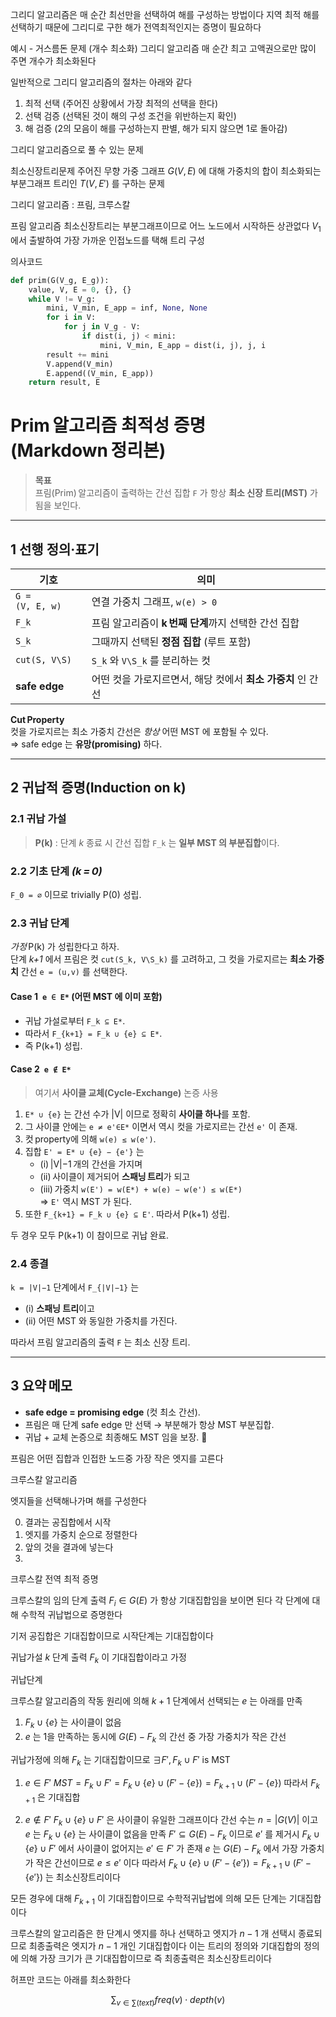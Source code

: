 그리디 알고리즘은 매 순간 최선만을 선택하여 해를 구성하는 방법이다
지역 최적 해를 선택하기 때문에 그리디로 구한 해가 전역최적인지는 증명이 필요하다

예시 - 거스름돈 문제 (개수 최소화)
그리디 알고리즘
매 순간 최고 고액권으로만 많이 주면 개수가 최소화된다

일반적으로 그리디 알고리즘의 절차는 아래와 같다
1. 최적 선택 (주어진 상황에서 가장 최적의 선택을 한다)
2. 선택 검증 (선택된 것이 해의 구성 조건을 위반하는지 확인)
3. 해 검증 (2의 모음이 해를 구성하는지 판별, 해가 되지 않으면 1로 돌아감)

그리디 알고리즘으로 풀 수 있는 문제

최소신장트리문제
주어진 무향 가중 그래프 $G(V, E)$ 에 대해 가중치의 합이 최소화되는 부분그래프 트리인 $T(V, E')$ 를 구하는 문제

그리디 알고리즘 : 프림, 크루스칼

프림 알고리즘
최소신장트리는 부분그래프이므로 어느 노드에서 시작하든 상관없다
$V_1$ 에서 출발하여 가장 가까운 인접노드를 택해 트리 구성

의사코드
```python
def prim(G(V_g, E_g)):
    value, V, E = 0, {}, {}
    while V != V_g:
        mini, V_min, E_app = inf, None, None
        for i in V:
            for j in V_g - V:
                if dist(i, j) < mini:
                    mini, V_min, E_app = dist(i, j), j, i
        result += mini
        V.append(V_min)
        E.append((V_min, E_app))
    return result, E
```

# Prim 알고리즘 최적성 증명 (Markdown 정리본)

> **목표**  
> 프림(Prim) 알고리즘이 출력하는 간선 집합 `F` 가 항상 **최소 신장 트리(MST)** 가 됨을 보인다.

---

## 1 선행 정의·표기

| 기호 | 의미 |
|------|------|
| `G = (V, E, w)` | 연결 가중치 그래프, `w(e) > 0` |
| `F_k` | 프림 알고리즘이 **k 번째 단계**까지 선택한 간선 집합 |
| `S_k` | 그때까지 선택된 **정점 집합** (루트 포함) |
| `cut(S, V\S)` | `S_k` 와 `V\S_k` 를 분리하는 컷 |
| **safe edge** | 어떤 컷을 가로지르면서, 해당 컷에서 **최소 가중치** 인 간선 |

**Cut Property**  
 컷을 가로지르는 최소 가중치 간선은 *항상* 어떤 MST 에 포함될 수 있다.  
 ⇒ safe edge 는 **유망(promising)** 하다.

---

## 2 귀납적 증명(Induction on k)

### 2.1 귀납 가설

> **P(k)** : 단계 *k* 종료 시 간선 집합 `F_k` 는 **일부 MST 의 부분집합**이다.

### 2.2 기초 단계 *(k = 0)*

`F_0 = ∅` 이므로 trivially P(0) 성립.

### 2.3 귀납 단계

*가정* P(k) 가 성립한다고 하자.  
단계 *k+1* 에서 프림은 컷 `cut(S_k, V\S_k)` 를 고려하고, 그 컷을 가로지르는 **최소 가중치** 간선 `e = (u,v)` 를 선택한다.

#### Case 1 `e ∈ E*` (어떤 MST 에 이미 포함)

- 귀납 가설로부터 `F_k ⊆ E*`.  
- 따라서 `F_{k+1} = F_k ∪ {e} ⊆ E*`.  
- 즉 P(k+1) 성립.

#### Case 2 `e ∉ E*`

> 여기서 **사이클 교체(Cycle‑Exchange)** 논증 사용

1. `E* ∪ {e}` 는 간선 수가 |V| 이므로 정확히 **사이클 하나**를 포함.  
2. 그 사이클 안에는 `e ≠ e'∈E*` 이면서 역시 컷을 가로지르는 간선 `e'` 이 존재.  
3. 컷 property에 의해 `w(e) ≤ w(e')`.  
4. 집합 `E' = E* ∪ {e} − {e'}` 는  
   * (i) |V|−1 개의 간선을 가지며  
   * (ii) 사이클이 제거되어 **스패닝 트리**가 되고  
   * (iii) 가중치 `w(E') = w(E*) + w(e) − w(e') ≤ w(E*)`  
   ⇒ `E'` 역시 MST 가 된다.  
5. 또한 `F_{k+1} = F_k ∪ {e} ⊆ E'`. 따라서 P(k+1) 성립.

두 경우 모두 P(k+1) 이 참이므로 귀납 완료.

### 2.4 종결

`k = |V|−1` 단계에서 `F_{|V|−1}` 는  
* (i) **스패닝 트리**이고  
* (ii) 어떤 MST 와 동일한 가중치를 가진다.  

따라서 프림 알고리즘의 출력 `F` 는 최소 신장 트리.

---

## 3 요약 메모

* **safe edge = promising edge** (컷 최소 간선).  
* 프림은 매 단계 safe edge 만 선택 → 부분해가 항상 MST 부분집합.  
* 귀납 + 교체 논증으로 최종해도 MST 임을 보장. 🚩

프림은 어떤 집합과 인접한 노드중 가장 작은 엣지를 고른다

크루스칼 알고리즘

엣지들을 선택해나가며 해를 구성한다

0. 결과는 공집합에서 시작
1. 엣지를 가중치 순으로 정렬한다
2. 앞의 것을 결과에 넣는다
4. 


크루스칼 전역 최적 증명

크루스칼의 임의 단계 출력 $F_{i} \in G(E)$ 가 항상 기대집합임을 보이면 된다
각 단계에 대해 수학적 귀납법으로 증명한다

기저
공집합은 기대집합이므로 시작단계는 기대집합이다

귀납가설
$k$ 단계 출력 $F_{k}$ 이 기대집합이라고 가정

귀납단계

크루스칼 알고리즘의 작동 원리에 의해
$k+1$ 단계에서 선택되는 $e$ 는 아래를 만족
1. $F_k \cup \{e\}$ 는 사이클이 없음
2. $e$ 는 1을 만족하는 동시에 $G(E) - F_k$ 의 간선 중 가장 가중치가 작은 간선

귀납가정에 의해
$F_k$ 는 기대집합이므로 $\exists F',F_k \cup F' \text{ is MST}$

1. $e \in F'$
$MST = F_k \cup F' = F_k \cup \{e\} \cup (F' - \{e\}) = F_{k+1} \cup (F' - \{e\})$
따라서 $F_{k+1}$ 은 기대집합

2. $e \notin F'$
$F_{k} \cup \{e\} \cup F'$ 은 사이클이 유일한 그래프이다 간선 수는 $n = |G(V)|$ 이고
$e$ 는 $F_k \cup \{e\}$ 는 사이클이 없음을 만족
$F' \subseteq G(E) - F_k$ 이므로
$e'$ 를 제거시 $F_{k} \cup \{e\} \cup F'$ 에서 사이클이 없어지는 $e' \in F'$ 가 존재
$e$ 는 $G(E) - F_k$ 에서 가장 가중치가 작은 간선이므로 $e \le e'$ 이다
따라서 $F_{k} \cup \{e\} \cup (F' - \{e'\}) = F_{k+1} \cup (F' - \{e'\})$ 는 최소신장트리이다

모든 경우에 대해 $F_{k+1}$ 이 기대집합이므로 수학적귀납법에 의해 모든 단계는 기대집합이다

크루스칼의 알고리즘은 한 단계시 엣지를 하나 선택하고
엣지가 $n-1$ 개 선택시 종료되므로 최종출력은 엣지가 $n-1$ 개인 기대집합이다
이는 트리의 정의와 기대집합의 정의에 의해 가장 크기가 큰 기대집합이므로 즉
최종출력은 최소신장트리이다

허프만 코드는 아래를 최소화한다

$$
\sum_{v \in \sum(text)} {freq(v) \cdot depth(v)} 
$$

